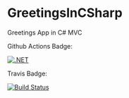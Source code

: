 # GreetingsInCSharp

Greetings App in C# MVC

Github Actions Badge:

[![.NET](https://github.com/MiguelLouisLeRoux/GreetingsInCSharp/actions/workflows/dotnet.yml/badge.svg)](https://github.com/MiguelLouisLeRoux/GreetingsInCSharp/actions/workflows/dotnet.yml)

Travis Badge:

[![Build Status](https://app.travis-ci.com/MiguelLouisLeRoux/GreetingsInCSharp.svg?branch=main)](https://app.travis-ci.com/MiguelLouisLeRoux/GreetingsInCSharp)
